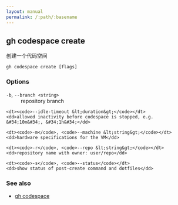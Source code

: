 ```yaml
---
layout: manual
permalink: /:path/:basename
---
```


## gh codespace create

创建一个代码空间

```
gh codespace create [flags]
```

### Options

<dl class="flags">
	<dt><code>-b</code>, <code>--branch &lt;string&gt;</code></dt>
	<dd>repository branch</dd>

```
<dt><code>--idle-timeout &lt;duration&gt;</code></dt>
<dd>allowed inactivity before codespace is stopped, e.g. &#34;10m&#34;, &#34;1h&#34;</dd>

<dt><code>-m</code>, <code>--machine &lt;string&gt;</code></dt>
<dd>hardware specifications for the VM</dd>

<dt><code>-r</code>, <code>--repo &lt;string&gt;</code></dt>
<dd>repository name with owner: user/repo</dd>

<dt><code>-s</code>, <code>--status</code></dt>
<dd>show status of post-create command and dotfiles</dd>
```

</dl>

### See also

-   [gh codespace](./gh_codespace)
